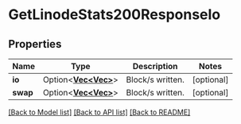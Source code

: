 # GetLinodeStats200ResponseIo

## Properties

Name | Type | Description | Notes
------------ | ------------- | ------------- | -------------
**io** | Option<[**Vec<Vec<f64>>**](Vec.md)> | Block/s written. | [optional]
**swap** | Option<[**Vec<Vec<f64>>**](Vec.md)> | Block/s written. | [optional]

[[Back to Model list]](../README.md#documentation-for-models) [[Back to API list]](../README.md#documentation-for-api-endpoints) [[Back to README]](../README.md)


